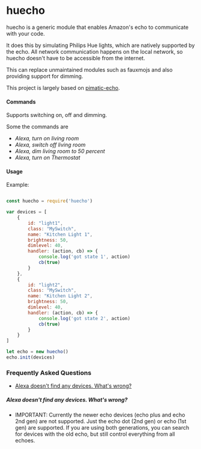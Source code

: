 # huecho

huecho is a generic module that enables Amazon's echo to communicate with your code. 

It does this by simulating Philips Hue lights, which are natively supported by the echo. 
All network communication happens on the local network, so huecho doesn't have to be accessible from the internet.

This can replace unmaintained modules such as fauxmojs and also providing support for dimming.

This project is largely based on [pimatic-echo](https://github.com/michbeck100/pimatic-echo/).

#### Commands

Supports switching on, off and dimming.

Some the commands are 

* *Alexa, turn on living room*
* *Alexa, switch off living room*
* *Alexa, dim living room to 50 percent*
* *Alexa, turn on Thermostat*

#### Usage

Example:

```javascript

const huecho = require('huecho')

var devices = [
    { 
        id: "light1",
        class: "MySwitch",
        name: "Kitchen Light 1",
        brightness: 50,
        dimlevel: 40,
        handler: (action, cb) => {
            console.log('got state 1', action)
            cb(true)
        }
    },
    { 
        id: "light2",
        class: "MySwitch",
        name: "Kitchen Light 2",
        brightness: 50,
        dimlevel: 40,
        handler: (action, cb) => {
            console.log('got state 2', action)
            cb(true)
        }
    }
]

let echo = new huecho()
echo.init(devices)


```


### Frequently Asked Questions
 
- [Alexa doesn't find any devices. What's wrong?](#Alexa-doesnt-find-any-devices-whats-wrong)

##### Alexa doesn't find any devices. What's wrong?

* IMPORTANT: Currently the newer echo devices (echo plus and echo 2nd gen) are not supported. Just the echo dot (2nd gen) or echo (1st gen) are supported. If you are using both generations, you can search for devices with the old echo, but still control everything from all echoes.


